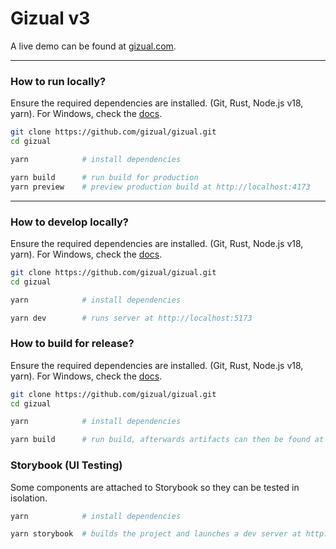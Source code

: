 # Gizual v3

A live demo can be found at [gizual.com](https://www.gizual.com).

---

### How to run locally?

Ensure the required dependencies are installed. (Git, Rust, Node.js v18, yarn). For Windows, check the [docs](./docs/dep-install-windows.md).

```bash
git clone https://github.com/gizual/gizual.git
cd gizual

yarn            # install dependencies

yarn build      # run build for production
yarn preview    # preview production build at http://localhost:4173
```

---

### How to develop locally?

Ensure the required dependencies are installed. (Git, Rust, Node.js v18, yarn). For Windows, check the [docs](./docs/dep-install-windows.md).

```bash
git clone https://github.com/gizual/gizual.git
cd gizual

yarn            # install dependencies

yarn dev        # runs server at http://localhost:5173
```

### How to build for release?

Ensure the required dependencies are installed. (Git, Rust, Node.js v18, yarn). For Windows, check the [docs](./docs/dep-install-windows.md).

```bash
git clone https://github.com/gizual/gizual.git
cd gizual

yarn            # install dependencies

yarn build      # run build, afterwards artifacts can then be found at `apps/gizual-app/dist/`
```

### Storybook (UI Testing)

Some components are attached to Storybook so they can be tested in isolation.

```bash
yarn            # install dependencies

yarn storybook  # builds the project and launches a dev server at http://localhost:6006
```
